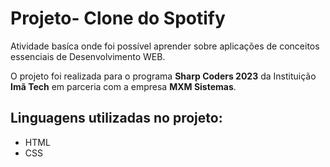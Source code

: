<h1> Projeto- Clone do Spotify </h1>
<p> Atividade basíca onde foi possível aprender sobre aplicações de conceitos essenciais de Desenvolvimento WEB.</p>
<p>O projeto foi realizada para o programa <b>Sharp Coders 2023</b> da Instituição <b>Imã Tech</b> em parceria com a empresa <b>MXM Sistemas</b>.</p>

<h2> Linguagens utilizadas no projeto:</h2>
<ul>
  <li>HTML</li>
  <li>CSS</li>
</ul>
